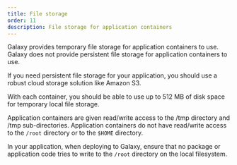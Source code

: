 ```yaml
---
title: File storage
order: 11
description: File storage for application containers 
---
```

Galaxy provides temporary file storage for application containers to use. Galaxy does not provide persistent file storage for application containers to use.

If you need persistent file storage for your application, you should use a robust cloud storage solution like Amazon S3.

With each container, you should be able to use up to 512 MB of disk space for temporary local file storage.

Application containers are given read/write access to the /tmp directory and /tmp sub-directories. Application containers do not have read/write access to the `/root` directory or to the `$HOME` directory.

In your application, when deploying to Galaxy, ensure that no package or application code tries to write to the `/root` directory on the local filesystem.

